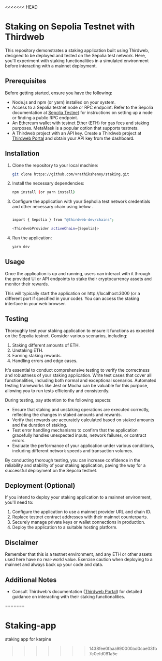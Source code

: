 <<<<<<< HEAD
# Staking on Sepolia Testnet with Thirdweb

This repository demonstrates a staking application built using Thirdweb, designed to be deployed and tested on the Sepolia test network. Here, you'll experiment with staking functionalities in a simulated environment before interacting with a mainnet deployment.

## Prerequisites

Before getting started, ensure you have the following:

- Node.js and npm (or yarn) installed on your system.
- Access to a Sepolia testnet node or RPC endpoint. Refer to the Sepolia documentation at [Sepolia Testnet](sepolia.metamask.io) for instructions on setting up a node or finding a public RPC endpoint.
- An Ethereum wallet with testnet Ether (ETH) for gas fees and staking purposes. MetaMask is a popular option that supports testnets.
- A Thirdweb project with an API key. Create a Thirdweb project at [Thirdweb Portal](https://portal.thirdweb.com/cli/create) and obtain your API key from the dashboard.

## Installation

1. Clone the repository to your local machine:

    ```bash
    git clone https://github.com/vrathikshenoy/staking.git
    ```

2. Install the necessary dependencies:

    ```bash
    npm install (or yarn install)

    ```

3. Configure the application with your Sepholia test network credentials and other necessary chain using below .

     ```bash
    
    import { Sepolia } from "@thirdweb-dev/chains"; 

     <ThirdwebProvider activeChain={Sepolia}>

    ```
    
   

4. Run the application:

    ```bash
    yarn dev
    ```

## Usage

Once the application is up and running, users can interact with it through the provided UI or API endpoints to stake their cryptocurrency assets and monitor their rewards.

This will typically start the application on http://localhost:3000 (or a different port if specified in your code). You can access the staking interface in your web browser.

## Testing

Thoroughly test your staking application to ensure it functions as expected on the Sepolia testnet. Consider various scenarios, including:

1. Staking different amounts of ETH.
2. Unstaking ETH.
3. Earning staking rewards.
4. Handling errors and edge cases.

It's essential to conduct comprehensive testing to verify the correctness and robustness of your staking application. Write test cases that cover all functionalities, including both normal and exceptional scenarios. Automated testing frameworks like Jest or Mocha can be valuable for this purpose, allowing you to run tests efficiently and consistently.

During testing, pay attention to the following aspects:

- Ensure that staking and unstaking operations are executed correctly, reflecting the changes in staked amounts and rewards.
- Verify that rewards are accurately calculated based on staked amounts and the duration of staking.
- Test error handling mechanisms to confirm that the application gracefully handles unexpected inputs, network failures, or contract errors.
- Evaluate the performance of your application under various conditions, including different network speeds and transaction volumes.

By conducting thorough testing, you can increase confidence in the reliability and stability of your staking application, paving the way for a successful deployment on the Sepolia testnet.


## Deployment (Optional)

If you intend to deploy your staking application to a mainnet environment, you'll need to:

1. Configure the application to use a mainnet provider URL and chain ID.
2. Replace testnet contract addresses with their mainnet counterparts.
3. Securely manage private keys or wallet connections in production.
4. Deploy the application to a suitable hosting platform.

## Disclaimer

Remember that this is a testnet environment, and any ETH or other assets used here have no real-world value. Exercise caution when deploying to a mainnet and always back up your code and data.

## Additional Notes

- Consult Thirdweb's documentation ([Thirdweb Portal](https://portal.thirdweb.com/)) for detailed guidance on interacting with their staking functionalities.

=======
# Staking-app
staking app for karpine
>>>>>>> 1438fee0faaa990000ad0cae03fb7c0efd081a5e
